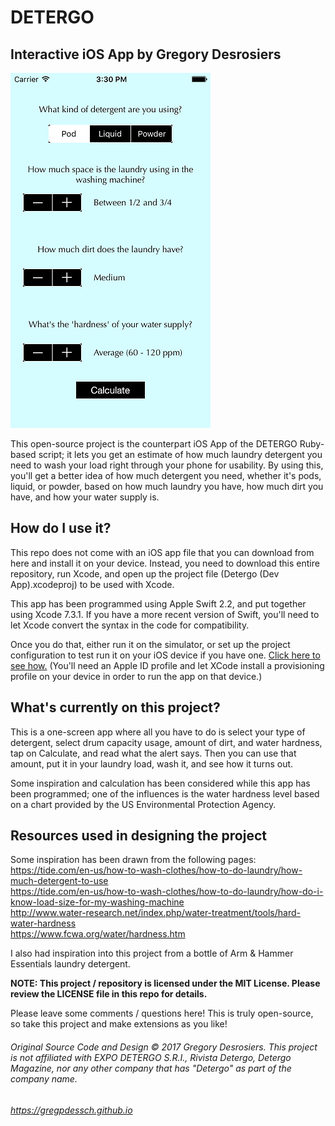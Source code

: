 # DETERGO
## Interactive iOS App by Gregory Desrosiers

![DETERGO iOS App](detergo-ios.png)

This open-source project is the counterpart iOS App of the DETERGO Ruby-based script; it lets you get an estimate of how much laundry detergent you need to wash your load right through your phone for usability. By using this, you'll get a better idea of how much detergent you need, whether it's pods, liquid, or powder, based on how much laundry you have, how much dirt you have, and how your water supply is.

## How do I use it?

This repo does not come with an iOS app file that you can download from here and install it on your device. Instead, you need to download this entire repository, run Xcode, and open up the project file (Detergo (Dev App).xcodeproj) to be used with Xcode.

This app has been programmed using Apple Swift 2.2, and put together using Xcode 7.3.1. If you have a more recent version of Swift, you'll need to let Xcode convert the syntax in the code for compatibility.

Once you do that, either run it on the simulator, or set up the project configuration to test run it on your iOS device if you have one. [Click here to see how.](https://developer.apple.com/library/content/documentation/IDEs/Conceptual/AppDistributionGuide/TestingYouriOSApp/TestingYouriOSApp.html) (You'll need an Apple ID profile and let XCode install a provisioning profile on your device in order to run the app on that device.)


## What's currently on this project?

This is a one-screen app where all you have to do is select your type of detergent, select drum capacity usage, amount of dirt, and water hardness, tap on Calculate, and read what the alert says. Then you can use that amount, put it in your laundry load, wash it, and see how it turns out.

Some inspiration and calculation has been considered while this app has been programmed; one of the influences is the water hardness level based on a chart provided by the US Environmental Protection Agency.



## Resources used in designing the project
Some inspiration has been drawn from the following pages:  
https://tide.com/en-us/how-to-wash-clothes/how-to-do-laundry/how-much-detergent-to-use  
https://tide.com/en-us/how-to-wash-clothes/how-to-do-laundry/how-do-i-know-load-size-for-my-washing-machine  
http://www.water-research.net/index.php/water-treatment/tools/hard-water-hardness  
https://www.fcwa.org/water/hardness.htm  

I also had inspiration into this project from a bottle of Arm & Hammer Essentials laundry detergent.


**NOTE: This project / repository is licensed under the MIT License. Please review the LICENSE file in this repo for details.**

Please leave some comments / questions here! This is truly open-source, so take this project and make extensions as you like!

###### Original Source Code and Design © 2017 Gregory Desrosiers. This project is not affiliated with EXPO DETERGO S.R.I., Rivista Detergo, Detergo Magazine, nor any other company that has "Detergo" as part of the company name.
###### https://gregpdessch.github.io
